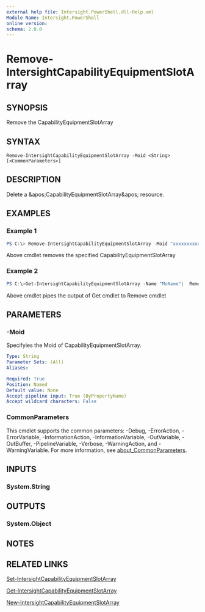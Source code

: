 ```yaml
---
external help file: Intersight.PowerShell.dll-Help.xml
Module Name: Intersight.PowerShell
online version:
schema: 2.0.0
---
```


# Remove-IntersightCapabilityEquipmentSlotArray

## SYNOPSIS
Remove the CapabilityEquipmentSlotArray

## SYNTAX

```
Remove-IntersightCapabilityEquipmentSlotArray -Moid <String> [<CommonParameters>]
```

## DESCRIPTION
Delete a &amp;apos;CapabilityEquipmentSlotArray&amp;apos; resource.

## EXAMPLES

### Example 1
```powershell
PS C:\> Remove-IntersightCapabilityEquipmentSlotArray -Moid "xxxxxxxxxxxxxxxxxxxxxxxxxxx"
```
Above cmdlet removes the specified CapabilityEquipmentSlotArray 

### Example 2
```powershell
PS C:\>Get-IntersightCapabilityEquipmentSlotArray -Name "MoName"|  Remove-IntersightCapabilityEquipmentSlotArray
```
Above cmdlet pipes the output of Get cmdlet to Remove cmdlet

## PARAMETERS

### -Moid
Specifyies the Moid of CapabilityEquipmentSlotArray.

```yaml
Type: String
Parameter Sets: (All)
Aliases:

Required: True
Position: Named
Default value: None
Accept pipeline input: True (ByPropertyName)
Accept wildcard characters: False
```

### CommonParameters
This cmdlet supports the common parameters: -Debug, -ErrorAction, -ErrorVariable, -InformationAction, -InformationVariable, -OutVariable, -OutBuffer, -PipelineVariable, -Verbose, -WarningAction, and -WarningVariable. For more information, see [about_CommonParameters](http://go.microsoft.com/fwlink/?LinkID=113216).

## INPUTS

### System.String

## OUTPUTS

### System.Object
## NOTES

## RELATED LINKS

[Set-IntersightCapabilityEquipmentSlotArray](./Set-IntersightCapabilityEquipmentSlotArray.md)

[Get-IntersightCapabilityEquipmentSlotArray](./Get-IntersightCapabilityEquipmentSlotArray.md)

[New-IntersightCapabilityEquipmentSlotArray](./New-IntersightCapabilityEquipmentSlotArray.md)

